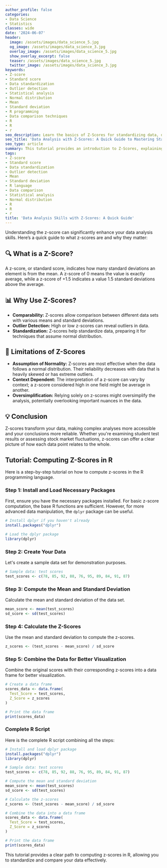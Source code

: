 ```yaml
---
author_profile: false
categories:
- Data Science
- Statistics
classes: wide
date: '2024-06-07'
header:
  image: /assets/images/data_science_5.jpg
  og_image: /assets/images/data_science_3.jpg
  overlay_image: /assets/images/data_science_5.jpg
  show_overlay_excerpt: false
  teaser: /assets/images/data_science_5.jpg
  twitter_image: /assets/images/data_science_3.jpg
keywords:
- Z-score
- Standard score
- Data standardization
- Outlier detection
- Statistical analysis
- Normal distribution
- Mean
- Standard deviation
- R programming
- Data comparison techniques
- R
- R
- r
seo_description: Learn the basics of Z-Scores for standardizing data, detecting outliers, and comparing data points across datasets. This guide offers practical insights and examples using R programming.
seo_title: 'Data Analysis with Z-Scores: A Quick Guide to Mastering Standard Scores'
seo_type: article
summary: This tutorial provides an introduction to Z-Scores, explaining their role in standardizing data, detecting outliers, and comparing data points across different datasets, with examples in R programming.
tags:
- Z-score
- Standard score
- Data standardization
- Outlier detection
- Mean
- Standard deviation
- R language
- Data comparison
- Statistical analysis
- Normal distribution
- R
- R
- r
title: 'Data Analysis Skills with Z-Scores: A Quick Guide'
---
```


Understanding the z-score can significantly enhance your data analysis skills. Here’s a quick guide to what z-scores are and why they matter:

## 🔍 What is a Z-Score?

A z-score, or standard score, indicates how many standard deviations an element is from the mean. A z-score of 0 means the value is exactly average, while a z-score of +1.5 indicates a value 1.5 standard deviations above the average.

## 📊 Why Use Z-Scores?

- **Comparability:** Z-scores allow comparison between different data sets with various means and standard deviations.
- **Outlier Detection:** High or low z-scores can reveal outliers in data.
- **Standardization:** Z-scores help standardize data, preparing it for techniques that assume normal distribution.

## 🚧 Limitations of Z-Scores

- **Assumption of Normality:** Z-scores are most effective when the data follows a normal distribution. Their reliability decreases with data that is heavily skewed or has extreme outliers.
- **Context Dependent:** The interpretation of a z-score can vary by context; a z-score considered high in one field might be average in another.
- **Oversimplification:** Relying solely on z-scores might oversimplify the analysis, potentially overlooking important nuances in the data.

## 💡 Conclusion

Z-scores transform your data, making complex analyses more accessible and your conclusions more reliable. Whether you're examining student test results or assessing stock market fluctuations, z-scores can offer a clear picture of how each data point relates to the whole.

## Tutorial: Computing Z-Scores in R

Here is a step-by-step tutorial on how to compute z-scores in the R programming language.

### Step 1: Install and Load Necessary Packages

First, ensure you have the necessary packages installed. For basic z-score computation, the base R functions are sufficient. However, for more advanced data manipulation, the `dplyr` package can be useful.

```r
# Install dplyr if you haven't already
install.packages("dplyr")

# Load the dplyr package
library(dplyr)
```

### Step 2: Create Your Data

Let's create a sample data set for demonstration purposes.

```r
# Sample data: test scores
test_scores <- c(78, 85, 92, 88, 76, 95, 89, 84, 91, 87)
```

### Step 3: Compute the Mean and Standard Deviation

Calculate the mean and standard deviation of the data set.

```r
mean_score <- mean(test_scores)
sd_score <- sd(test_scores)
```

### Step 4: Calculate the Z-Scores

Use the mean and standard deviation to compute the z-scores.

```r
z_scores <- (test_scores - mean_score) / sd_score
```

### Step 5: Combine the Data for Better Visualization

Combine the original scores with their corresponding z-scores into a data frame for better visualization.

```r
# Create a data frame
scores_data <- data.frame(
  Test_Score = test_scores,
  Z_Score = z_scores
)

# Print the data frame
print(scores_data)
```

### Complete R Script

Here is the complete R script combining all the steps:

```r
# Install and load dplyr package
install.packages("dplyr")
library(dplyr)

# Sample data: test scores
test_scores <- c(78, 85, 92, 88, 76, 95, 89, 84, 91, 87)

# Compute the mean and standard deviation
mean_score <- mean(test_scores)
sd_score <- sd(test_scores)

# Calculate the z-scores
z_scores <- (test_scores - mean_score) / sd_score

# Combine the data into a data frame
scores_data <- data.frame(
  Test_Score = test_scores,
  Z_Score = z_scores
)

# Print the data frame
print(scores_data)
```

This tutorial provides a clear path to computing z-scores in R, allowing you to standardize and compare your data effectively.
